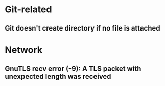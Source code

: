 # Git-related
## Git doesn't create directory if no file is attached

# Network
## GnuTLS recv error (-9): A TLS packet with unexpected length was received
